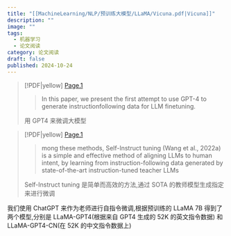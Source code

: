 ```yaml
---
title: "[[MachineLearning/NLP/预训练大模型/LLaMA/Vicuna.pdf|Vicuna]]"
description: ""
image: ""
tags:
  - 机器学习
  - 论文阅读
category: 论文阅读
draft: false
published: 2024-10-24
---
```


> [!PDF|yellow] [Page.1](MachineLearning/NLP/预训练大模型/LLaMA/Vicuna.pdf#page=1&selection=29,0,30,34&color=yellow)
>
> > In this paper, we present the first attempt to use GPT-4 to generate instructionfollowing data for LLM finetuning.
>
> 用 GPT4 来微调大模型

> [!PDF|yellow] [Page.1](MachineLearning/NLP/预训练大模型/LLaMA/Vicuna.pdf#page=1&selection=51,63,53,101&color=yellow)
>
> > mong these methods, Self-Instruct tuning (Wang et al., 2022a) is a simple and effective method of aligning LLMs to human intent, by learning from instruction-following data generated by state-of-the-art instruction-tuned teacher LLMs
>
> Self-Instruct tuning 是简单而高效的方法,通过 SOTA 的教师模型生成指定来进行微调

我们使用 ChatGPT 来作为老师进行自指令微调,根据预训练的 LLaMA 7B 得到了两个模型,分别是 LLaMA-GPT4(根据来自 GPT4 生成的 52K 的英文指令数据) 和 LLaMA-GPT4-CN(在 52K 的中文指令数据上)
